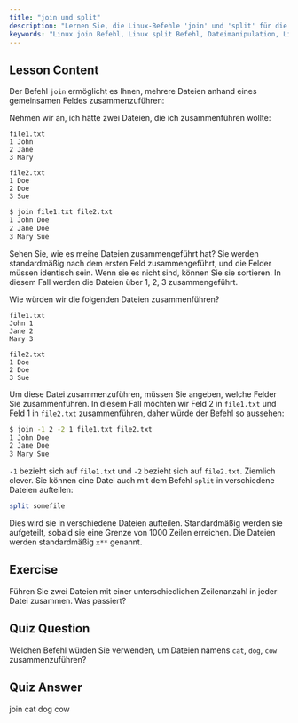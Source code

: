 ```yaml
---
title: "join und split"
description: "Lernen Sie, die Linux-Befehle 'join' und 'split' für die Dateimanipulation zu verwenden. Verstehen Sie, wie Dateien nach gemeinsamen Feldern kombiniert und große Dateien effizient aufgeteilt werden. Erhalten Sie praktische Beispiele und Tipps."
keywords: "Linux join Befehl, Linux split Befehl, Dateimanipulation, Linux Tutorial, Kommandozeile, Linux für Anfänger, Linux Anleitung"
---
```


## Lesson Content

Der Befehl `join` ermöglicht es Ihnen, mehrere Dateien anhand eines gemeinsamen Feldes zusammenzuführen:

Nehmen wir an, ich hätte zwei Dateien, die ich zusammenführen wollte:

```plaintext
file1.txt
1 John
2 Jane
3 Mary

file2.txt
1 Doe
2 Doe
3 Sue
```

```bash
$ join file1.txt file2.txt
1 John Doe
2 Jane Doe
3 Mary Sue
```

Sehen Sie, wie es meine Dateien zusammengeführt hat? Sie werden standardmäßig nach dem ersten Feld zusammengeführt, und die Felder müssen identisch sein. Wenn sie es nicht sind, können Sie sie sortieren. In diesem Fall werden die Dateien über 1, 2, 3 zusammengeführt.

Wie würden wir die folgenden Dateien zusammenführen?

```plaintext
file1.txt
John 1
Jane 2
Mary 3

file2.txt
1 Doe
2 Doe
3 Sue
```

Um diese Datei zusammenzuführen, müssen Sie angeben, welche Felder Sie zusammenführen. In diesem Fall möchten wir Feld 2 in `file1.txt` und Feld 1 in `file2.txt` zusammenführen, daher würde der Befehl so aussehen:

```bash
$ join -1 2 -2 1 file1.txt file2.txt
1 John Doe
2 Jane Doe
3 Mary Sue
```

`-1` bezieht sich auf `file1.txt` und `-2` bezieht sich auf `file2.txt`. Ziemlich clever. Sie können eine Datei auch mit dem Befehl `split` in verschiedene Dateien aufteilen:

```bash
split somefile
```

Dies wird sie in verschiedene Dateien aufteilen. Standardmäßig werden sie aufgeteilt, sobald sie eine Grenze von 1000 Zeilen erreichen. Die Dateien werden standardmäßig `x**` genannt.

## Exercise

Führen Sie zwei Dateien mit einer unterschiedlichen Zeilenanzahl in jeder Datei zusammen. Was passiert?

## Quiz Question

Welchen Befehl würden Sie verwenden, um Dateien namens `cat`, `dog`, `cow` zusammenzuführen?

## Quiz Answer

join cat dog cow
